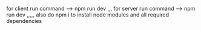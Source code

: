 for client run command --> npm run dev ,,,
for server run command --> npm run dev  ,,,,, also do npm i to install node modules and all required dependencies

